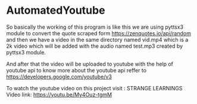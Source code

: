 # AutomatedYoutube

So basically the working of this program is like this 
we are using pyttsx3 module to convert the quote scraped form https://zenquotes.io/api/random and then we have a video in the same directory named vid.mp4 which is a 2k video which will be added with the audio named test.mp3 created by pyttsx3 module.

And after that the video will be uploaded to youtube with the help of youtube api
to know more about the youtube api reffer to https://developers.google.com/youtube/v3

To watch the youtube video on this project visit : STRANGE LEARNINGS
Video link: https://youtu.be/My4Ouz-tgmM
